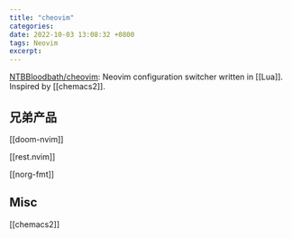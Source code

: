 ```yaml
---
title: "cheovim"
categories: 
date: 2022-10-03 13:08:32 +0800
tags: Neovim
excerpt: 
---
```




[NTBBloodbath/cheovim](https://github.com/NTBBloodbath/cheovim): Neovim configuration switcher written in [[Lua]]. Inspired by [[chemacs2]].



## 兄弟产品

[[doom-nvim]]

[[rest.nvim]]

[[norg-fmt]]


## Misc



[[chemacs2]]


